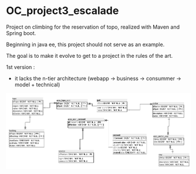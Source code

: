 # OC_project3_escalade

Project on climbing for the reservation of topo, realized with Maven and Spring boot.

Beginning in java ee, this project should not serve as an example.

The goal is to make it evolve to get to a project in the rules of the art.

1st version :
  - it lacks the n-tier architecture (webapp -> business -> consummer -> model + technical)

<img src="/mpd.PNG" alt="MPD"/>
